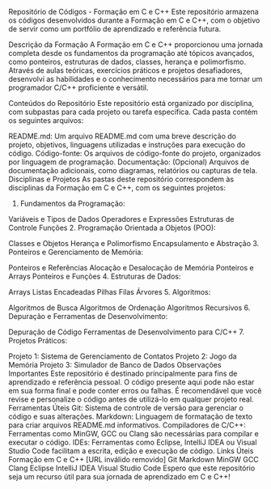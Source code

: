 Repositório de Códigos - Formação em C e C++
Este repositório armazena os códigos desenvolvidos durante a Formação em C e C++, com o objetivo de servir como um portfólio de aprendizado e referência futura.

Descrição da Formação
A Formação em C e C++ proporcionou uma jornada completa desde os fundamentos da programação até tópicos avançados, como ponteiros, estruturas de dados, classes, herança e polimorfismo. Através de aulas teóricas, exercícios práticos e projetos desafiadores, desenvolvi as habilidades e o conhecimento necessários para me tornar um programador C/C++ proficiente e versátil.

Conteúdos do Repositório
Este repositório está organizado por disciplina, com subpastas para cada projeto ou tarefa específica. Cada pasta contém os seguintes arquivos:

README.md: Um arquivo README.md com uma breve descrição do projeto, objetivos, linguagens utilizadas e instruções para execução do código.
Código-fonte: Os arquivos de código-fonte do projeto, organizados por linguagem de programação.
Documentação: (Opcional) Arquivos de documentação adicionais, como diagramas, relatórios ou capturas de tela.
Disciplinas e Projetos
As pastas deste repositório correspondem às disciplinas da Formação em C e C++, com os seguintes projetos:

1. Fundamentos da Programação:

Variáveis e Tipos de Dados
Operadores e Expressões
Estruturas de Controle
Funções
2. Programação Orientada a Objetos (POO):

Classes e Objetos
Herança e Polimorfismo
Encapsulamento e Abstração
3. Ponteiros e Gerenciamento de Memória:

Ponteiros e Referências
Alocação e Desalocação de Memória
Ponteiros e Arrays
Ponteiros e Funções
4. Estruturas de Dados:

Arrays
Listas Encadeadas
Pilhas
Filas
Árvores
5. Algoritmos:

Algoritmos de Busca
Algoritmos de Ordenação
Algoritmos Recursivos
6. Depuração e Ferramentas de Desenvolvimento:

Depuração de Código
Ferramentas de Desenvolvimento para C/C++
7. Projetos Práticos:

Projeto 1: Sistema de Gerenciamento de Contatos
Projeto 2: Jogo da Memória
Projeto 3: Simulador de Banco de Dados
Observações Importantes
Este repositório é destinado principalmente para fins de aprendizado e referência pessoal.
O código presente aqui pode não estar em sua forma final e pode conter erros ou falhas.
É recomendável que você revise e personalize o código antes de utilizá-lo em qualquer projeto real.
Ferramentas Úteis
Git: Sistema de controle de versão para gerenciar o código e suas alterações.
Markdown: Linguagem de formatação de texto para criar arquivos README.md informativos.
Compiladores de C/C++: Ferramentas como MinGW, GCC ou Clang são necessárias para compilar e executar o código.
IDEs: Ferramentas como Eclipse, IntelliJ IDEA ou Visual Studio Code facilitam a escrita, edição e execução de código.
Links Úteis
Formação em C e C++ [URL inválido removido]
Git
Markdown
MinGW
GCC
Clang
Eclipse
IntelliJ IDEA
Visual Studio Code
Espero que este repositório seja um recurso útil para sua jornada de aprendizado em C e C++!
